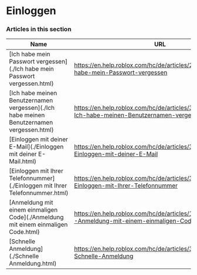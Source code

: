 # Einloggen  
### Articles in this section
Name|URL
-|-
[Ich habe mein Passwort vergessen](./Ich habe mein Passwort vergessen.html) |https://en.help.roblox.com/hc/de/articles/203313070-Ich-habe-mein-Passwort-vergessen
[Ich habe meinen Benutzernamen vergessen](./Ich habe meinen Benutzernamen vergessen.html) |https://en.help.roblox.com/hc/de/articles/360028719931-Ich-habe-meinen-Benutzernamen-vergessen
[Einloggen mit deiner E-Mail](./Einloggen mit deiner E-Mail.html) |https://en.help.roblox.com/hc/de/articles/360000495826-Einloggen-mit-deiner-E-Mail
[Einloggen mit Ihrer Telefonnummer](./Einloggen mit Ihrer Telefonnummer.html) |https://en.help.roblox.com/hc/de/articles/360031771371-Einloggen-mit-Ihrer-Telefonnummer
[Anmeldung mit einem einmaligen Code](./Anmeldung mit einem einmaligen Code.html) |https://en.help.roblox.com/hc/de/articles/11014749736980-Anmeldung-mit-einem-einmaligen-Code
[Schnelle Anmeldung](./Schnelle Anmeldung.html) |https://en.help.roblox.com/hc/de/articles/360056582012-Schnelle-Anmeldung